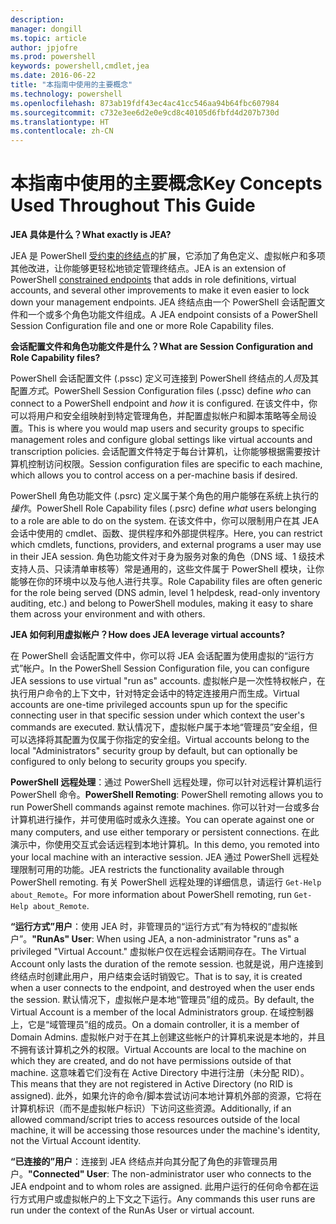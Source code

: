```yaml
---
description: 
manager: dongill
ms.topic: article
author: jpjofre
ms.prod: powershell
keywords: powershell,cmdlet,jea
ms.date: 2016-06-22
title: "本指南中使用的主要概念"
ms.technology: powershell
ms.openlocfilehash: 873ab19fdf43ec4ac41cc546aa94b64fbc607984
ms.sourcegitcommit: c732e3ee6d2e0e9cd8c40105d6fbfd4d207b730d
ms.translationtype: HT
ms.contentlocale: zh-CN
---
```

# <a name="key-concepts-used-throughout-this-guide"></a><span data-ttu-id="439de-103">本指南中使用的主要概念</span><span class="sxs-lookup"><span data-stu-id="439de-103">Key Concepts Used Throughout This Guide</span></span>
<span data-ttu-id="439de-104">**JEA 具体是什么？**</span><span class="sxs-lookup"><span data-stu-id="439de-104">**What exactly is JEA?**</span></span>

<span data-ttu-id="439de-105">JEA 是 PowerShell [受约束的终结点](http://blogs.technet.com/b/heyscriptingguy/archive/2014/03/31/introduction-to-powershell-endpoints.aspx)的扩展，它添加了角色定义、虚拟帐户和多项其他改进，让你能够更轻松地锁定管理终结点。</span><span class="sxs-lookup"><span data-stu-id="439de-105">JEA is an extension of PowerShell [constrained endpoints](http://blogs.technet.com/b/heyscriptingguy/archive/2014/03/31/introduction-to-powershell-endpoints.aspx) that adds in role definitions, virtual accounts, and several other improvements to make it even easier to lock down your management endpoints.</span></span>
<span data-ttu-id="439de-106">JEA 终结点由一个 PowerShell 会话配置文件和一个或多个角色功能文件组成。</span><span class="sxs-lookup"><span data-stu-id="439de-106">A JEA endpoint consists of a PowerShell Session Configuration file and one or more Role Capability files.</span></span>

<span data-ttu-id="439de-107">**会话配置文件和角色功能文件是什么？**</span><span class="sxs-lookup"><span data-stu-id="439de-107">**What are Session Configuration and Role Capability files?**</span></span>

<span data-ttu-id="439de-108">PowerShell 会话配置文件 (.pssc) 定义可连接到 PowerShell 终结点的*人员*及其配置*方式*。</span><span class="sxs-lookup"><span data-stu-id="439de-108">PowerShell Session Configuration files (.pssc) define *who* can connect to a PowerShell endpoint and *how* it is configured.</span></span>
<span data-ttu-id="439de-109">在该文件中，你可以将用户和安全组映射到特定管理角色，并配置虚拟帐户和脚本策略等全局设置。</span><span class="sxs-lookup"><span data-stu-id="439de-109">This is where you would map users and security groups to specific management roles and configure global settings like virtual accounts and transcription policies.</span></span>
<span data-ttu-id="439de-110">会话配置文件特定于每台计算机，让你能够根据需要按计算机控制访问权限。</span><span class="sxs-lookup"><span data-stu-id="439de-110">Session configuration files are specific to each machine, which allows you to control access on a per-machine basis if desired.</span></span>

<span data-ttu-id="439de-111">PowerShell 角色功能文件 (.psrc) 定义属于某个角色的用户能够在系统上执行的*操作*。</span><span class="sxs-lookup"><span data-stu-id="439de-111">PowerShell Role Capability files (.psrc) define *what* users belonging to a role are able to do on the system.</span></span>
<span data-ttu-id="439de-112">在该文件中，你可以限制用户在其 JEA 会话中使用的 cmdlet、函数、提供程序和外部提供程序。</span><span class="sxs-lookup"><span data-stu-id="439de-112">Here, you can restrict which cmdlets, functions, providers, and external programs a user may use in their JEA session.</span></span>
<span data-ttu-id="439de-113">角色功能文件对于身为服务对象的角色（DNS 域、1 级技术支持人员、只读清单审核等）常是通用的，这些文件属于 PowerShell 模块，让你能够在你的环境中以及与他人进行共享。</span><span class="sxs-lookup"><span data-stu-id="439de-113">Role Capability files are often generic for the role being served (DNS admin, level 1 helpdesk, read-only inventory auditing, etc.) and belong to PowerShell modules, making it easy to share them across your environment and with others.</span></span>

<span data-ttu-id="439de-114">**JEA 如何利用虚拟帐户？**</span><span class="sxs-lookup"><span data-stu-id="439de-114">**How does JEA leverage virtual accounts?**</span></span>

<span data-ttu-id="439de-115">在 PowerShell 会话配置文件中，你可以将 JEA 会话配置为使用虚拟的“运行方式”帐户。</span><span class="sxs-lookup"><span data-stu-id="439de-115">In the PowerShell Session Configuration file, you can configure JEA sessions to use virtual "run as" accounts.</span></span>
<span data-ttu-id="439de-116">虚拟帐户是一次性特权帐户，在执行用户命令的上下文中，针对特定会话中的特定连接用户而生成。</span><span class="sxs-lookup"><span data-stu-id="439de-116">Virtual accounts are one-time privileged accounts spun up for the specific connecting user in that specific session under which context the user's commands are executed.</span></span>
<span data-ttu-id="439de-117">默认情况下，虚拟帐户属于本地“管理员”安全组，但可以选择将其配置为仅属于你指定的安全组。</span><span class="sxs-lookup"><span data-stu-id="439de-117">Virtual accounts belong to the local "Administrators" security group by default, but can optionally be configured to only belong to security groups you specify.</span></span>

<span data-ttu-id="439de-118">**PowerShell 远程处理**：通过 PowerShell 远程处理，你可以针对远程计算机运行 PowerShell 命令。</span><span class="sxs-lookup"><span data-stu-id="439de-118">**PowerShell Remoting**: PowerShell remoting allows you to run PowerShell commands against remote machines.</span></span>
<span data-ttu-id="439de-119">你可以针对一台或多台计算机进行操作，并可使用临时或永久连接。</span><span class="sxs-lookup"><span data-stu-id="439de-119">You can operate against one or many computers, and use either temporary or persistent connections.</span></span>
<span data-ttu-id="439de-120">在此演示中，你使用交互式会话远程到本地计算机。</span><span class="sxs-lookup"><span data-stu-id="439de-120">In this demo, you remoted into your local machine with an interactive session.</span></span>
<span data-ttu-id="439de-121">JEA 通过 PowerShell 远程处理限制可用的功能。</span><span class="sxs-lookup"><span data-stu-id="439de-121">JEA restricts the functionality available through PowerShell remoting.</span></span>
<span data-ttu-id="439de-122">有关 PowerShell 远程处理的详细信息，请运行 `Get-Help about_Remote`。</span><span class="sxs-lookup"><span data-stu-id="439de-122">For more information about PowerShell remoting, run `Get-Help about_Remote`.</span></span>

<span data-ttu-id="439de-123">**“运行方式”用户**：使用 JEA 时，非管理员的“运行方式”有为特权的“虚拟帐户”。</span><span class="sxs-lookup"><span data-stu-id="439de-123">**"RunAs" User**: When using JEA, a non-administrator "runs as" a privileged "Virtual Account."</span></span>
<span data-ttu-id="439de-124">虚拟帐户仅在远程会话期间存在。</span><span class="sxs-lookup"><span data-stu-id="439de-124">The Virtual Account only lasts the duration of the remote session.</span></span>
<span data-ttu-id="439de-125">也就是说，用户连接到终结点时创建此用户，用户结束会话时销毁它。</span><span class="sxs-lookup"><span data-stu-id="439de-125">That is to say, it is created when a user connects to the endpoint, and destroyed when the user ends the session.</span></span>
<span data-ttu-id="439de-126">默认情况下，虚拟帐户是本地“管理员”组的成员。</span><span class="sxs-lookup"><span data-stu-id="439de-126">By default, the Virtual Account is a member of the local Administrators group.</span></span>
<span data-ttu-id="439de-127">在域控制器上，它是“域管理员”组的成员。</span><span class="sxs-lookup"><span data-stu-id="439de-127">On a domain controller, it is a member of Domain Admins.</span></span>
<span data-ttu-id="439de-128">虚拟帐户对于在其上创建这些帐户的计算机来说是本地的，并且不拥有该计算机之外的权限。</span><span class="sxs-lookup"><span data-stu-id="439de-128">Virtual Accounts are local to the machine on which they are created, and do not have permissions outside of that machine.</span></span>
<span data-ttu-id="439de-129">这意味着它们没有在 Active Directory 中进行注册（未分配 RID）。</span><span class="sxs-lookup"><span data-stu-id="439de-129">This means that they are not registered in Active Directory (no RID is assigned).</span></span>
<span data-ttu-id="439de-130">此外，如果允许的命令/脚本尝试访问本地计算机外部的资源，它将在计算机标识（而不是虚拟帐户标识）下访问这些资源。</span><span class="sxs-lookup"><span data-stu-id="439de-130">Additionally, if an allowed command/script tries to access resources outside of the local machine, it will be accessing those resources under the machine's identity, not the Virtual Account identity.</span></span>

<span data-ttu-id="439de-131">**“已连接的”用户**：连接到 JEA 终结点并向其分配了角色的非管理员用户。</span><span class="sxs-lookup"><span data-stu-id="439de-131">**"Connected" User**: The non-administrator user who connects to the JEA endpoint and to whom roles are assigned.</span></span>
<span data-ttu-id="439de-132">此用户运行的任何命令都在运行方式用户或虚拟帐户的上下文之下运行。</span><span class="sxs-lookup"><span data-stu-id="439de-132">Any commands this user runs are run under the context of the RunAs User or virtual account.</span></span>

